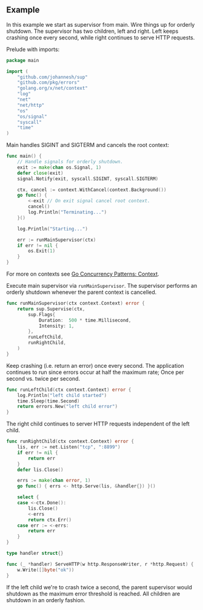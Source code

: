 ## Example

In this example we start as supervisor from main. Wire things up for orderly shutdown.
The supervisor has two children, left and right. Left keeps crashing once every second, while right continues to serve HTTP requests.

Prelude with imports:

```go
package main

import (
	"github.com/johannesh/sup"
	"github.com/pkg/errors"
	"golang.org/x/net/context"
	"log"
	"net"
	"net/http"
	"os"
	"os/signal"
	"syscall"
	"time"
)
```

Main handles SIGINT and SIGTERM and cancels the root context:

```go
func main() {
	// Handle signals for orderly shutdown.
	exit := make(chan os.Signal, 1)
	defer close(exit)
	signal.Notify(exit, syscall.SIGINT, syscall.SIGTERM)

	ctx, cancel := context.WithCancel(context.Background())
	go func() {
		<-exit // On exit signal cancel root context.
		cancel()
		log.Println("Terminating...")
	}()

	log.Println("Starting...")

	err := runMainSupervisor(ctx)
	if err != nil {
		os.Exit(1)
	}
}
```

For more on contexts see [Go Concurrency Patterns: Context](https://blog.golang.org/context).

Execute main supervisor via `runMainSupervisor`. The supervisor performs an orderly shutdown whenever the parent context is cancelled.

```go
func runMainSupervisor(ctx context.Context) error {
	return sup.Supervise(ctx,
		sup.Flags{
			Duration:  500 * time.Millisecond,
			Intensity: 1,
		},
		runLeftChild,
		runRightChild,
	)
}
```

Keep crashing (i.e. return an error) once every second. The application continues to run since errors occur at half the maximum rate; Once per second vs. twice per second.

```go
func runLeftChild(ctx context.Context) error {
	log.Println("left child started")
	time.Sleep(time.Second)
	return errors.New("left child error")
}
```

The right child continues to server HTTP requests independent of the left child.

```go
func runRightChild(ctx context.Context) error {
	lis, err := net.Listen("tcp", ":8899")
	if err != nil {
		return err
	}
	defer lis.Close()

	errs := make(chan error, 1)
	go func() { errs <- http.Serve(lis, &handler{}) }()

	select {
	case <-ctx.Done():
		lis.Close()
		<-errs
		return ctx.Err()
	case err := <-errs:
		return err
	}
}

type handler struct{}

func (_ *handler) ServeHTTP(w http.ResponseWriter, r *http.Request) {
	w.Write([]byte("ok"))
}
```

If the left child we're to crash twice a second, the parent supervisor would shutdown as the maximum error threshold is reached. All children are shutdown in an orderly fashion.
